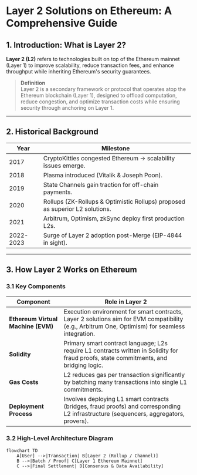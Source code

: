 # Layer 2 Solutions on Ethereum: A Comprehensive Guide

## 1. Introduction: What is Layer 2?

**Layer 2 (L2)** refers to technologies built on top of the Ethereum mainnet (Layer 1) to improve scalability, reduce transaction fees, and enhance throughput while inheriting Ethereum's security guarantees.

> **Definition**  
> Layer 2 is a secondary framework or protocol that operates atop the Ethereum blockchain (Layer 1), designed to offload computation, reduce congestion, and optimize transaction costs while ensuring security through anchoring on Layer 1.

---

## 2. Historical Background

| Year | Milestone |
|------|-----------|
| 2017 | CryptoKitties congested Ethereum → scalability issues emerge. |
| 2018 | Plasma introduced (Vitalik & Joseph Poon). |
| 2019 | State Channels gain traction for off-chain payments. |
| 2020 | Rollups (ZK-Rollups & Optimistic Rollups) proposed as superior L2 solutions. |
| 2021 | Arbitrum, Optimism, zkSync deploy first production L2s. |
| 2022-2023 | Surge of Layer 2 adoption post-Merge (EIP-4844 in sight). |

---

## 3. How Layer 2 Works on Ethereum

### 3.1 Key Components

| Component | Role in Layer 2 |
|-----------|-----------------|
| **Ethereum Virtual Machine (EVM)** | Execution environment for smart contracts, Layer 2 solutions aim for EVM compatibility (e.g., Arbitrum One, Optimism) for seamless integration. |
| **Solidity** | Primary smart contract language; L2s require L1 contracts written in Solidity for fraud proofs, state commitments, and bridging logic. |
| **Gas Costs** | L2 reduces gas per transaction significantly by batching many transactions into single L1 commitments. |
| **Deployment Process** | Involves deploying L1 smart contracts (bridges, fraud proofs) and corresponding L2 infrastructure (sequencers, aggregators, provers). |

### 3.2 High-Level Architecture Diagram

```mermaid
flowchart TD
    A[User] -->|Transaction| B[Layer 2 (Rollup / Channel)]
    B -->|Batch / Proof| C[Layer 1 Ethereum Mainnet]
    C -->|Final Settlement| D[Consensus & Data Availability]



